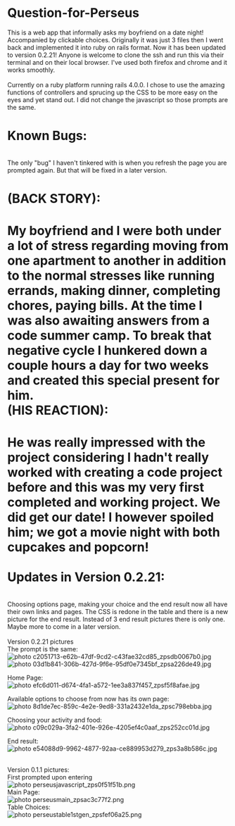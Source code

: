 Question-for-Perseus
====================
This is a web app that informally asks my boyfriend on a date night!
Accompanied by clickable choices. Originally it was just 3 files then
I went back and implemented it into ruby on rails format. Now it has 
been updated to version 0.2.21! Anyone is welcome to clone the ssh and 
run this via their terminal and on their local browser. I've used both 
firefox and chrome and it works smoothly. 
<br>
<br>
Currently on a ruby platform running rails 4.0.0. I chose to use
the amazing functions of controllers and sprucing up the CSS to 
be more easy on the eyes and yet stand out. I did not change the
javascript so those prompts are the same.
<br>

Known Bugs:
===========
<br>
The only "bug" I haven't tinkered with is when you refresh the page
you are prompted again. But that will  be fixed in a later version.
<br>

(BACK STORY):
=============
My boyfriend and I were both under a lot of stress regarding 
moving from one apartment to another in addition to the normal stresses like 
running errands, making dinner, completing chores, paying bills. At the time
I was also awaiting answers from a code summer camp. To break that negative cycle 
I hunkered down a couple hours a day for two weeks and created this special present for him.
<br>
(HIS REACTION):
===============
He was really impressed with the project considering I hadn't really worked
with creating a code project before and this was my very first completed and working project. 
We did get our date! I however spoiled him; we got a movie night with both cupcakes and popcorn!<br>
<br>
Updates in Version 0.2.21:
==========================
<br>
Choosing options page, making your choice and the end result now all have their own links and pages.
The CSS is redone in the table and there is a new picture for the end result. Instead of 3 end result
pictures there is only one. Maybe more to come in a later version.<br>
<br>
Version 0.2.21 pictures<br>
The prompt is the same:<br>
<img src="http://i20.photobucket.com/albums/b211/krystlephoto/website/c2051713-e62b-47df-9cd2-c43fae32cd85_zpsdb0067b0.jpg" border="0" alt=" photo c2051713-e62b-47df-9cd2-c43fae32cd85_zpsdb0067b0.jpg"/><br>
<img src="http://i20.photobucket.com/albums/b211/krystlephoto/website/03d1b841-306b-427d-9f6e-95df0e7345bf_zpsa226de49.jpg" border="0" alt=" photo 03d1b841-306b-427d-9f6e-95df0e7345bf_zpsa226de49.jpg"/><br>

Home Page:<br>
<img src="http://i20.photobucket.com/albums/b211/krystlephoto/website/efc6d011-d674-4fa1-a572-1ee3a837f457_zpsf5f8afae.jpg" border="0" alt=" photo efc6d011-d674-4fa1-a572-1ee3a837f457_zpsf5f8afae.jpg"/><br>

Available options to choose from now has its own page:<br>
<img src="http://i20.photobucket.com/albums/b211/krystlephoto/website/8d1de7ec-859c-4e2e-9ed8-331a2432e1da_zpsc798ebba.jpg" border="0" alt=" photo 8d1de7ec-859c-4e2e-9ed8-331a2432e1da_zpsc798ebba.jpg"/><br>

Choosing your activity and food: <br>
<img src="http://i20.photobucket.com/albums/b211/krystlephoto/website/c09c029a-3fa2-401e-926e-4205ef4c0aaf_zps252cc01d.jpg" border="0" alt=" photo c09c029a-3fa2-401e-926e-4205ef4c0aaf_zps252cc01d.jpg"/><br>

End result:<br>
<img src="http://i20.photobucket.com/albums/b211/krystlephoto/website/e54088d9-9962-4877-92aa-ce889953d279_zps3a8b586c.jpg" border="0" alt=" photo e54088d9-9962-4877-92aa-ce889953d279_zps3a8b586c.jpg"/><br>

<br>
Version 0.1.1 pictures:<br>
First prompted upon entering<br>
<img src="http://i20.photobucket.com/albums/b211/krystlephoto/perseusjavascript_zps0f51f51b.png" border="0" alt=" photo perseusjavascript_zps0f51f51b.png"/><br>
Main Page:<br>
<img src="http://i20.photobucket.com/albums/b211/krystlephoto/perseusmain_zpsac3c77f2.png" border="0" alt=" photo perseusmain_zpsac3c77f2.png"/><br>
Table Choices:<br>
<img src="http://i20.photobucket.com/albums/b211/krystlephoto/perseustable1stgen_zpsfef06a25.png" border="0" alt=" photo perseustable1stgen_zpsfef06a25.png"/><br>
